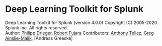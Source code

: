 # Deep Learning Toolkit for Splunk 

Deep Learning Toolkit for Splunk (version 4.0.0)
Copyright (C) 2005-2020 Splunk Inc. All rights reserved.  
Author: [Philipp Drieger](https://github.com/pdrieger), [Robert Fujara](https://github.com/hovu96)
Contributors: [Anthony Tellez](https://github.com/anthonygtellez), [Greg Ainslie-Malik](), [Andreas Greeske]
